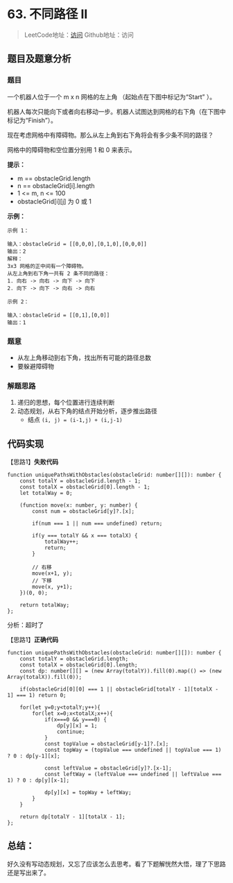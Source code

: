 # 63. 不同路径 II

> LeetCode地址：[访问](https://leetcode-cn.com/problems/unique-paths-ii/) 
Github地址：访问

## 题目及题意分析

### 题目

一个机器人位于一个 m x n 网格的左上角 （起始点在下图中标记为“Start” ）。

机器人每次只能向下或者向右移动一步。机器人试图达到网格的右下角（在下图中标记为“Finish”）。

现在考虑网格中有障碍物。那么从左上角到右下角将会有多少条不同的路径？

网格中的障碍物和空位置分别用 1 和 0 来表示。

**提示：**

- m == obstacleGrid.length
- n == obstacleGrid[i].length
- 1 <= m, n <= 100
- obstacleGrid[i][j] 为 0 或 1

**示例：**

```
示例 1：

输入：obstacleGrid = [[0,0,0],[0,1,0],[0,0,0]]
输出：2
解释：
3x3 网格的正中间有一个障碍物。
从左上角到右下角一共有 2 条不同的路径：
1. 向右 -> 向右 -> 向下 -> 向下
2. 向下 -> 向下 -> 向右 -> 向右

示例 2：

输入：obstacleGrid = [[0,1],[0,0]]
输出：1
```

### 题意

- 从左上角移动到右下角，找出所有可能的路径总数
- 要躲避障碍物

### 解题思路

1. 递归的思想，每个位置进行连续判断
2. 动态规划，从右下角的结点开始分析，逐步推出路径
    - 结点 `(i, j) = (i-1,j) + (i,j-1)`

## 代码实现

【思路1】**失败代码**

```tsx
function uniquePathsWithObstacles(obstacleGrid: number[][]): number {
    const totalY = obstacleGrid.length - 1;
    const totalX = obstacleGrid[0].length - 1;
    let totalWay = 0;

    (function move(x: number, y: number) {
        const num = obstacleGrid[y]?.[x];

        if(num === 1 || num === undefined) return;

        if(y === totalY && x === totalX) {
            totalWay++;
            return;
        }

        // 右移
        move(x+1, y);
        // 下移
        move(x, y+1);
    })(0, 0);

    return totalWay;
};
```

分析：超时了

【思路1】**正确代码**

```tsx
function uniquePathsWithObstacles(obstacleGrid: number[][]): number {
    const totalY = obstacleGrid.length;
    const totalX = obstacleGrid[0].length;
    const dp: number[][] = (new Array(totalY)).fill(0).map(() => (new Array(totalX)).fill(0));

    if(obstacleGrid[0][0] === 1 || obstacleGrid[totalY - 1][totalX - 1] === 1) return 0;

    for(let y=0;y<totalY;y++){
        for(let x=0;x<totalX;x++){
            if(x===0 && y===0) {
                dp[y][x] = 1;
                continue;
            }
            const topValue = obstacleGrid[y-1]?.[x];
            const topWay = (topValue === undefined || topValue === 1) ? 0 : dp[y-1][x];

            const leftValue = obstacleGrid[y]?.[x-1];
            const leftWay = (leftValue === undefined || leftValue === 1) ? 0 : dp[y][x-1];

            dp[y][x] = topWay + leftWay;
        }
    }

    return dp[totalY - 1][totalX - 1];
};
```

## 总结：

好久没有写动态规划，又忘了应该怎么去思考。看了下题解恍然大悟，理了下思路还是写出来了。